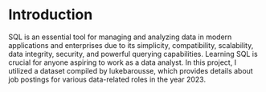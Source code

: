 # Introduction
SQL is an essential tool for managing and analyzing data in modern applications and enterprises due to its simplicity, compatibility, scalability, data integrity, security, and powerful querying capabilities. Learning SQL is crucial for anyone aspiring to work as a data analyst. In this project, I utilized a dataset compiled by lukebarousse, which provides details about job postings for various data-related roles in the year 2023.

